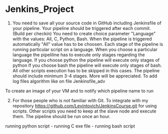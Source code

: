 # Jenkins_Project
1) You need to save all your source code in GitHub including Jenkinsfile of your pipeline.
Your pipeline should be triggered after each commit. (Build per checkin)
You need to create choice parameter "Language" with the values: All, C, Python, Bash.
When the pipeline is triggered automatically "All" value has to be choosen.
Each stage of the pipeline is running particular script on a language.
When you choose a particular language the pipeliline has to execute only stages regarding the language.
If you choose python the pipeline will execute only stages of python
If you choose bash the pipeline will execute only stages of bash.
All other scripts execution has to be skipped in this cases.
The pipeline should include minimum 3-4 stages. More will be appreciated.
To add log files algorithm like on file Jenkinsfile_adv

To create an image of your VM and to notify which pipeline name to run 

2) For those people who is not familiar with Git. 
To integrate with my repository
https://github.com/Levintovich/JenkinsCourse.git for using scripts.
Other scripts you need to keep at the slave node and execute them.
The pipeline should be run once an hour. 

running python script <name> - running C exe file <name> - running bash script
